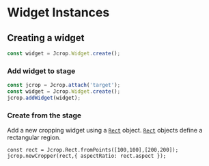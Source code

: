 # Widget Instances

## Creating a widget

```js
const widget = Jcrop.Widget.create();
```

### Add widget to stage

```js
const jcrop = Jcrop.attach('target');
const widget = Jcrop.Widget.create();
jcrop.addWidget(widget);
```

### Create from the stage

Add a new cropping widget using a [`Rect`](/objects/rect.html) object.
[`Rect`](/objects/rect.html) objects define a rectangular region.

```js{2}
const rect = Jcrop.Rect.fromPoints([100,100],[200,200]);
jcrop.newCropper(rect,{ aspectRatio: rect.aspect });
```



